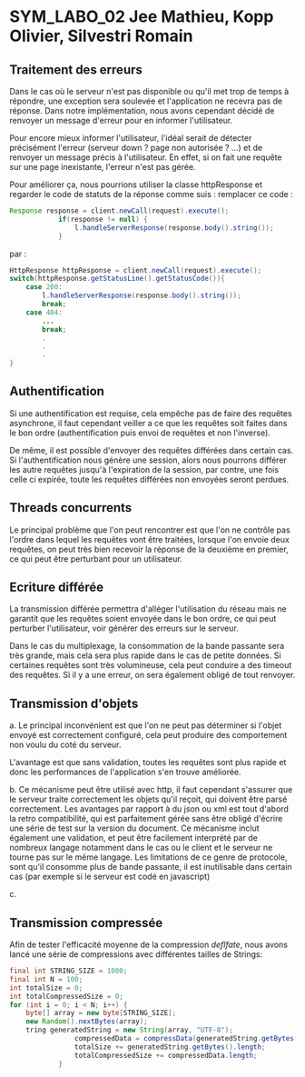 # SYM_LABO_02 Jee Mathieu, Kopp Olivier, Silvestri Romain

## Traitement des erreurs

Dans le cas où le serveur n'est pas disponible ou qu'il met trop de temps à répondre, une exception sera soulevée et l'application ne recevra pas de réponse. Dans notre implémentation, nous avons cependant décidé de renvoyer un message d'erreur pour en informer l'utilisateur.

Pour encore mieux informer l'utilisateur, l'idéal serait de détecter précisément l'erreur (serveur down ? page non autorisée ? ...) et de renvoyer un message précis à l'utilisateur. En effet, si on fait une requête sur une page inexistante, l'erreur n'est pas gérée.

Pour améliorer ça, nous pourrions utiliser la classe httpResponse et regarder le code de statuts de la réponse comme suis :
remplacer ce code : 

```java
Response response = client.newCall(request).execute();
            if(response != null) {
                l.handleServerResponse(response.body().string());
            }
```

par : 

```java
HttpResponse httpResponse = client.newCall(request).execute(); 
switch(httpResponse.getStatusLine().getStatusCode()){
	case 200:
		l.handleServerResponse(response.body().string());
		break;
	case 404:
		...
		break;
		.
		.
		.
}
```

## Authentification

Si une authentification est requise, cela empêche pas de faire des requêtes asynchrone, il faut cependant veiller a ce que les requêtes soit faites dans le bon ordre (authentification puis envoi de requêtes et non l'inverse).

De même, il est possible d'envoyer des requêtes différées dans certain cas. Si l'authentification nous génère une session, alors nous pourrons différer les autre requêtes jusqu'à l'expiration de la session, par contre, une fois celle ci expirée, toute les requêtes différées non envoyées seront perdues.

## Threads concurrents

Le principal problème que l'on peut rencontrer est que l'on ne contrôle pas l'ordre dans lequel les requêtes vont être traitées, lorsque l'on envoie deux requêtes, on peut très bien recevoir la réponse de la deuxième en premier, ce qui peut être perturbant pour un utilisateur.

## Ecriture différée

La transmission différée permettra d'alléger l'utilisation du réseau mais ne garantit que les requêtes soient envoyée dans le bon ordre, ce qui peut perturber l'utilisateur, voir générer des erreurs sur le serveur.



Dans le cas du multiplexage, la consommation de la bande passante sera très grande, mais cela sera plus rapide dans le cas de petite données. Si certaines requêtes sont très volumineuse, cela peut conduire a des timeout des requêtes. Si il y a une erreur, on sera également obligé de tout renvoyer.

## Transmission d'objets

a. Le principal inconvénient est que l'on ne peut pas déterminer si l'objet envoyé est correctement configuré, cela peut produire des comportement non voulu du coté du serveur. 

L'avantage est que sans validation, toutes les requêtes sont plus rapide et donc les performances de l'application s'en trouve améliorée.

b. Ce mécanisme peut être utilisé avec http, il faut cependant s'assurer que le serveur traite correctement les objets qu'il reçoit, qui doivent être parsé correctement.
Les avantages par rapport à du json ou xml est tout d'abord la retro compatibilité, qui est parfaitement gérée sans être obligé d'écrire une série de test sur la version du document. Ce mécanisme inclut également une validation, et peut être facilement interprété par de nombreux langage notamment dans le cas ou le client et le serveur ne tourne pas sur le même langage. Les limitations de ce genre de protocole, sont qu'il consomme plus de bande passante, il est inutilisable dans certain cas (par exemple si le serveur est codé en javascript)

c. 



## Transmission compressée

Afin de tester l'efficacité moyenne de la compression *deflfate*, nous avons lancé une série de compressions avec différentes tailles de Strings: 

```java
final int STRING_SIZE = 1000;
final int N = 100;
int totalSize = 0;
int totalCompressedSize = 0;
for (int i = 0; i < N; i++) {
	byte[] array = new byte[STRING_SIZE];
    new Random().nextBytes(array);
    tring generatedString = new String(array, "UTF-8");
                compressedData = compressData(generatedString.getBytes("UTF-8"));
                totalSize += generatedString.getBytes().length;
                totalCompressedSize += compressedData.length;
            }

```

